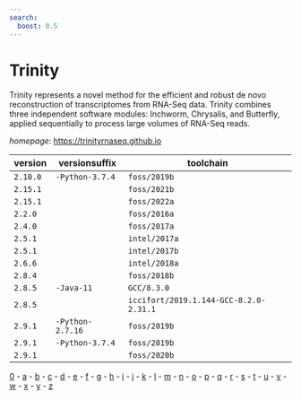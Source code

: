 ```yaml
---
search:
  boost: 0.5
---
```

# Trinity

Trinity represents a novel method for the efficient and robust de novo reconstruction  of transcriptomes from RNA-Seq data. Trinity combines three independent software modules: Inchworm,  Chrysalis, and Butterfly, applied sequentially to process large volumes of RNA-Seq reads.

*homepage*: <https://trinityrnaseq.github.io>

version | versionsuffix | toolchain
--------|---------------|----------
``2.10.0`` | ``-Python-3.7.4`` | ``foss/2019b``
``2.15.1`` |  | ``foss/2021b``
``2.15.1`` |  | ``foss/2022a``
``2.2.0`` |  | ``foss/2016a``
``2.4.0`` |  | ``foss/2017a``
``2.5.1`` |  | ``intel/2017a``
``2.5.1`` |  | ``intel/2017b``
``2.6.6`` |  | ``intel/2018a``
``2.8.4`` |  | ``foss/2018b``
``2.8.5`` | ``-Java-11`` | ``GCC/8.3.0``
``2.8.5`` |  | ``iccifort/2019.1.144-GCC-8.2.0-2.31.1``
``2.9.1`` | ``-Python-2.7.16`` | ``foss/2019b``
``2.9.1`` | ``-Python-3.7.4`` | ``foss/2019b``
``2.9.1`` |  | ``foss/2020b``

[0](../0/index.md) - [a](../a/index.md) - [b](../b/index.md) - [c](../c/index.md) - [d](../d/index.md) - [e](../e/index.md) - [f](../f/index.md) - [g](../g/index.md) - [h](../h/index.md) - [i](../i/index.md) - [j](../j/index.md) - [k](../k/index.md) - [l](../l/index.md) - [m](../m/index.md) - [n](../n/index.md) - [o](../o/index.md) - [p](../p/index.md) - [q](../q/index.md) - [r](../r/index.md) - [s](../s/index.md) - [t](../t/index.md) - [u](../u/index.md) - [v](../v/index.md) - [w](../w/index.md) - [x](../x/index.md) - [y](../y/index.md) - [z](../z/index.md)

